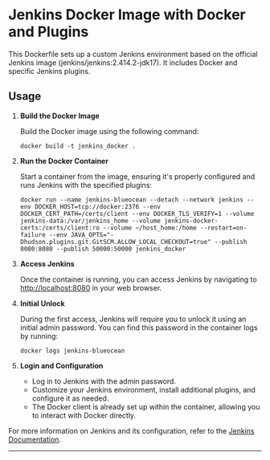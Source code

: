 # Jenkins Docker Image with Docker and Plugins

This Dockerfile sets up a custom Jenkins environment based on the official Jenkins image (jenkins/jenkins:2.414.2-jdk17). It includes Docker and specific Jenkins plugins.

## Usage

1. **Build the Docker Image**

    Build the Docker image using the following command:

    ```
    docker build -t jenkins_docker .
    ```

2. **Run the Docker Container**

    Start a container from the image, ensuring it's properly configured and runs Jenkins with the specified plugins:

    ```
    docker run --name jenkins-blueocean --detach --network jenkins --env DOCKER_HOST=tcp://docker:2376 --env DOCKER_CERT_PATH=/certs/client --env DOCKER_TLS_VERIFY=1 --volume jenkins-data:/var/jenkins_home --volume jenkins-docker-certs:/certs/client:ro --volume ~/host_home:/home --restart=on-failure --env JAVA_OPTS="-Dhudson.plugins.git.GitSCM.ALLOW_LOCAL_CHECKOUT=true" --publish 8080:8080 --publish 50000:50000 jenkins_docker
    ```

3. **Access Jenkins**

    Once the container is running, you can access Jenkins by navigating to [http://localhost:8080](http://localhost:8080) in your web browser.

4. **Initial Unlock**

    During the first access, Jenkins will require you to unlock it using an initial admin password. You can find this password in the container logs by running:

    ```
   docker logs jenkins-blueocean
    ```

5. **Login and Configuration**

    - Log in to Jenkins with the admin password.
    - Customize your Jenkins environment, install additional plugins, and configure it as needed.
    - The Docker client is already set up within the container, allowing you to interact with Docker directly.


For more information on Jenkins and its configuration, refer to the [Jenkins Documentation](https://www.jenkins.io/doc/).

---
